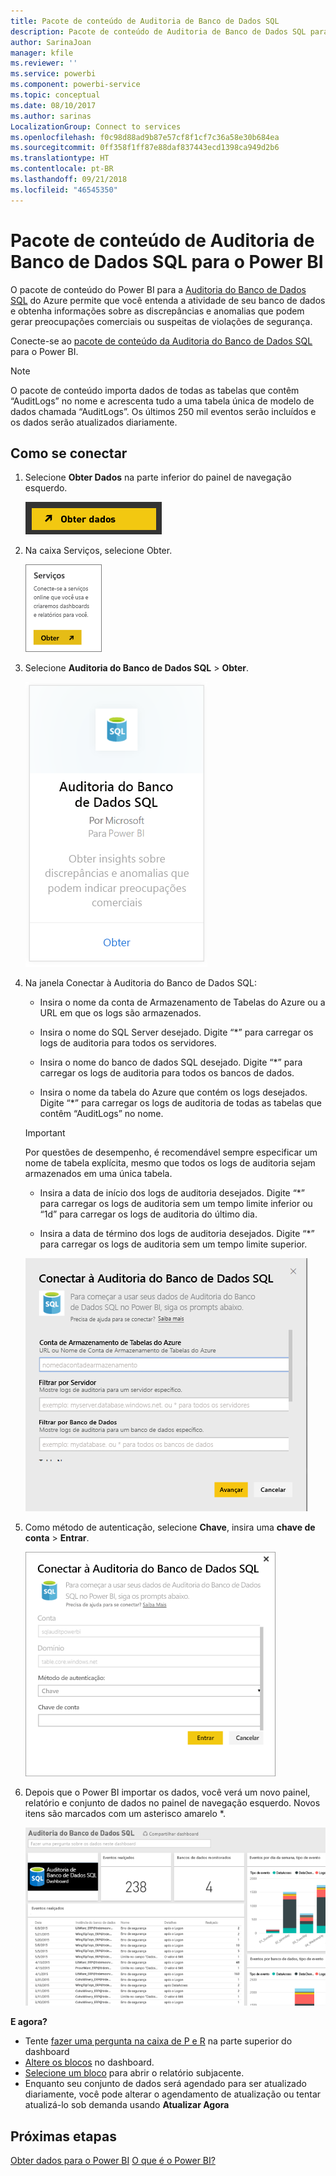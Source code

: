```yaml
---
title: Pacote de conteúdo de Auditoria de Banco de Dados SQL
description: Pacote de conteúdo de Auditoria de Banco de Dados SQL para o Power BI
author: SarinaJoan
manager: kfile
ms.reviewer: ''
ms.service: powerbi
ms.component: powerbi-service
ms.topic: conceptual
ms.date: 08/10/2017
ms.author: sarinas
LocalizationGroup: Connect to services
ms.openlocfilehash: f0c98d88ad9b87e57cf8f1cf7c36a58e30b684ea
ms.sourcegitcommit: 0ff358f1ff87e88daf837443ecd1398ca949d2b6
ms.translationtype: HT
ms.contentlocale: pt-BR
ms.lasthandoff: 09/21/2018
ms.locfileid: "46545350"
---
```

# <a name="sql-database-auditing-content-pack-for-power-bi"></a>Pacote de conteúdo de Auditoria de Banco de Dados SQL para o Power BI
O pacote de conteúdo do Power BI para a [Auditoria do Banco de Dados SQL](http://azure.microsoft.com/documentation/articles/sql-database-auditing-get-started/) do Azure permite que você entenda a atividade de seu banco de dados e obtenha informações sobre as discrepâncias e anomalias que podem gerar preocupações comerciais ou suspeitas de violações de segurança. 

Conecte-se ao [pacote de conteúdo da Auditoria do Banco de Dados SQL](https://app.powerbi.com/getdata/services/sql-db-auditing) para o Power BI.

>[!NOTE]
>O pacote de conteúdo importa dados de todas as tabelas que contêm “AuditLogs” no nome e acrescenta tudo a uma tabela única de modelo de dados chamada “AuditLogs”. Os últimos 250 mil eventos serão incluídos e os dados serão atualizados diariamente.

## <a name="how-to-connect"></a>Como se conectar
1. Selecione **Obter Dados** na parte inferior do painel de navegação esquerdo.
   
   ![](media/service-connect-to-azure-sql-database-auditing/pbi_getdata.png) 
2. Na caixa Serviços, selecione Obter.
   
   ![](media/service-connect-to-azure-sql-database-auditing/pbi_getservices.png) 
3. Selecione **Auditoria do Banco de Dados SQL** \> **Obter**.
   
   ![](media/service-connect-to-azure-sql-database-auditing/sqldbaudit.png)
4. Na janela Conectar à Auditoria do Banco de Dados SQL:
   
   - Insira o nome da conta de Armazenamento de Tabelas do Azure ou a URL em que os logs são armazenados.
   
   - Insira o nome do SQL Server desejado. Digite “\*” para carregar os logs de auditoria para todos os servidores.
   
   - Insira o nome do banco de dados SQL desejado. Digite “\*” para carregar os logs de auditoria para todos os bancos de dados.
   
   - Insira o nome da tabela do Azure que contém os logs desejados. Digite “\*” para carregar os logs de auditoria de todas as tabelas que contêm “AuditLogs” no nome.
   
   >[!IMPORTANT]
   >Por questões de desempenho, é recomendável sempre especificar um nome de tabela explícita, mesmo que todos os logs de auditoria sejam armazenados em uma única tabela.
   
   - Insira a data de início dos logs de auditoria desejados. Digite “\*” para carregar os logs de auditoria sem um tempo limite inferior ou “1d” para carregar os logs de auditoria do último dia.
   
   - Insira a data de término dos logs de auditoria desejados. Digite “\*” para carregar os logs de auditoria sem um tempo limite superior.
   
   ![](media/service-connect-to-azure-sql-database-auditing/dbauditing_param.png)
5. Como método de autenticação, selecione **Chave**, insira uma **chave de conta** \> **Entrar**.
   
   ![](media/service-connect-to-azure-sql-database-auditing/pbi_sqlauditing3.png)
6. Depois que o Power BI importar os dados, você verá um novo painel, relatório e conjunto de dados no painel de navegação esquerdo. Novos itens são marcados com um asterisco amarelo \*.
   
   ![](media/service-connect-to-azure-sql-database-auditing/pbi_sqldbauditingnewdash.png)

**E agora?**

* Tente [fazer uma pergunta na caixa de P e R](consumer/end-user-q-and-a.md) na parte superior do dashboard
* [Altere os blocos](service-dashboard-edit-tile.md) no dashboard.
* [Selecione um bloco](consumer/end-user-tiles.md) para abrir o relatório subjacente.
* Enquanto seu conjunto de dados será agendado para ser atualizado diariamente, você pode alterar o agendamento de atualização ou tentar atualizá-lo sob demanda usando **Atualizar Agora**

## <a name="next-steps"></a>Próximas etapas
[Obter dados para o Power BI](service-get-data.md)
[O que é o Power BI?](power-bi-overview.md)
